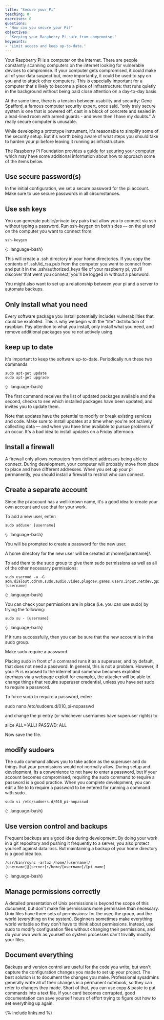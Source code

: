 ```yaml
---
title: "Secure your Pi"
teaching: 0
exercises: 0
questions:
- "How can you secure your Pi?"
objectives:
- "Keeping your Raspberry Pi safe from compromise."
keypoints:
- "Limit access and keep up-to-date."
---
```

Your Raspberry Pi is a computer on the internet. There are people constantly scanning computers on the internet looking for vulnerable devices to compromise. If your computer gets compromised, it could make all of your data suspect but, more importantly, it could be used to spy on you and to attack other computers. This is especially important for a computer that's likely to become a piece of infrastructure: that runs quietly in the background without being paid close attention on a day-to-day basis.

At the same time, there is a tension between usability and security: Gene Spafford, a famous computer security expert, once said, "only truly secure system is one that is powered off, cast in a block of concrete and sealed in a lead-lined room with armed guards - and even then I have my doubts." A really secure computer is unusable.

While developing a prototype instrument, it's reasonable to simplify some of the security setup. But it's worth being aware of what steps you should take to harden your pi before leaving it running as infrastructure.

The Raspberry Pi Foundation provides a [guide for securing your computer](https://www.raspberrypi.org/documentation/configuration/security.md) which may have some additional information about how to approach some of the items below.

## Use secure password(s)

In the initial configuration, we set a secure password for the pi account. Make sure to use secure passwords in all circumstances.

## Use ssh keys

You can generate public/private key pairs that allow you to connect via ssh without typing a password. Run ssh-keygen on both sides — on the pi and on the computer you want to connect from.

~~~
ssh-keygen
~~~
{: .language-bash}

This will create a .ssh directory in your home directories. If you copy the contents of .ssh/id_rsa.pub from the computer you want to connect from and put it in the .ssh/authorized_keys file of your raspberry pi, you'll discover that went you connect, you'll be logged in without a password.

You might also want to set up a relationship between your pi and a server to automate backups.

## Only install what you need

Every software package you install potentially includes vulnerabilities that could be exploited. This is why we begin with the "lite" distribution of raspbian. Pay attention to what you install, only install what you need, and remove additional packages you're not actively using.

## keep up to date

It's important to keep the software up-to-date. Periodically run these two commands

~~~
sudo apt-get update
sudo apt-get upgrade
~~~
{: .language-bash}

The first command receives the list of updated packages available and the second, checks to see which installed packages have been updated, and invites you to update them.

Note that updates have the potential to modify or break existing services and code. Make sure to install updates at a time when you're not actively collecting data — and when you have time available to pursue problems if an occur. It's a bad idea to install updates on a Friday afternoon.

## Install a firewall

A firewall only allows computers from defined addresses being able to connect. During development, your computer will probably move from place to place and have different addresses. When you set up your pi permanently, you should install a firewall to restrict who can connect.

## Create a separate account

Since the pi account has a well-known name, it's a good idea to create your own account and use that for your work.

To add a new user, enter:

~~~
sudo adduser [username]
~~~
{: .language-bash}

You will be prompted to create a password for the new user.

A home directory for the new user will be created at /home/[username]/.

To add them to the sudo group to give them sudo permissions as well as all of the other necessary permissions:

~~~
sudo usermod -a -G adm,dialout,cdrom,sudo,audio,video,plugdev,games,users,input,netdev,gpio,i2c,spi [username]
~~~
{: .language-bash}

You can check your permissions are in place (i.e. you can use sudo) by trying the following:

~~~
sudo su - [username]
~~~
{: .language-bash}

If it runs successfully, then you can be sure that the new account is in the sudo group.

Make sudo require a password

Placing sudo in front of a command runs it as a superuser, and by default, that does not need a password. In general, this is not a problem. However, if your Pi is exposed to the internet and somehow becomes exploited (perhaps via a webpage exploit for example), the attacker will be able to change things that require superuser credential, unless you have set sudo to require a password.

To force sudo to require a password, enter:

sudo nano /etc/sudoers.d/010_pi-nopasswd

and change the pi entry (or whichever usernames have superuser rights) to:

alice ALL=(ALL) PASSWD: ALL

Now save the file.

## modify sudoers

The sudo command allows you to take action as the superuser and do things that your permissions would not normally allow. During setup and development, its a convenience to not have to enter a password, but if your account becomes compromised, requiring the sudo command to require a password is a good practice. When you complete development, you can edit a file to to require a password to be entered for running a command with sudo.

~~~
sudo vi /etc/sudoers.d/010_pi-nopasswd
~~~
{: .language-bash}

## Use version control and backups

Frequent backups are a good idea during development. By doing your work in a git repository and pushing it frequently to a server, you also protect yourself against data loss. But maintaining a backup of your home directory is a good idea too.

~~~
/usr/bin/rsync -artuz /home/[username]/ [username]@[server]:/home/[username]/[pi name]
~~~
{: .language-bash}

## Manage permissions correctly

A detailed presentation of Unix permissions is beyond the scope of this document, but don't make file permissions more permissive than necessary. Unix files have three sets of permissions: for the user, the group, and the world (everything on the system). Beginners sometimes make everything world writable so they don't have to think about permissions. Instead, use sudo to modify configuration files without changing their permissions, and do your own work as yourself so system processes can't trivially modify your files.

## Document everything

Backups and version control are useful for the code you write, but won't capture the configuration changes you made to set up your project. The best solution is to document the changes you make. Professional sysadmins generally write all of their changes in a permanent notebook, so they can refer to changes they made. Short of that, you can use copy & paste to put commands into a text file. If your card becomes corrupted, good documentation can save yourself hours of effort trying to figure out how to set everything up again.

{% include links.md %}
